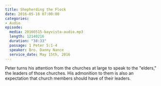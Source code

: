 ```yaml
---
title: Shepherding the Flock
date: 2016-05-16 07:00:00
categories:
- Audio
episode:
  media: 20160515-bayvista-audio.mp3
  length: 12140216
  duration: "38:33"
  passage: 1 Peter 5:1-4
  speaker: Bro. Danny Nance
  service_date: May 15th, 2016
---
```

Peter turns his attention from the churches at large to speak to the "elders," the leaders of those churches. His admonition to them is also an expectation that church members should have of their leaders.